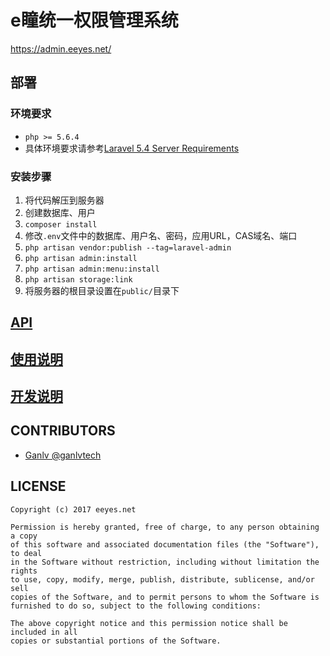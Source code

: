 # e瞳统一权限管理系统

<https://admin.eeyes.net/>

## 部署

### 环境要求

* `php >= 5.6.4`
* 具体环境要求请参考[Laravel 5.4 Server Requirements](https://laravel.com/docs/5.4#server-requirements)

### 安装步骤

1. 将代码解压到服务器
2. 创建数据库、用户
3. `composer install`
4. 修改`.env`文件中的数据库、用户名、密码，应用URL，CAS域名、端口
5. `php artisan vendor:publish --tag=laravel-admin`
6. `php artisan admin:install`
7. `php artisan admin:menu:install`
8. `php artisan storage:link`
9. 将服务器的根目录设置在`public/`目录下

## [API](docs/api.md)

## [使用说明](docs/instruction.md)

## [开发说明](docs/development.md)

## CONTRIBUTORS

* [Ganlv @ganlvtech](https://github.com/ganlvtech)

## LICENSE

    Copyright (c) 2017 eeyes.net
    
    Permission is hereby granted, free of charge, to any person obtaining a copy
    of this software and associated documentation files (the "Software"), to deal
    in the Software without restriction, including without limitation the rights
    to use, copy, modify, merge, publish, distribute, sublicense, and/or sell
    copies of the Software, and to permit persons to whom the Software is
    furnished to do so, subject to the following conditions:
    
    The above copyright notice and this permission notice shall be included in all
    copies or substantial portions of the Software.